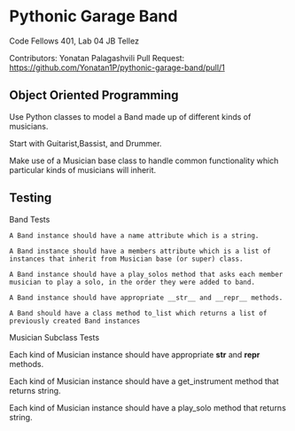 # Pythonic Garage Band
Code Fellows 401, Lab 04
JB Tellez

Contributors: Yonatan Palagashvili
Pull Request: https://github.com/Yonatan1P/pythonic-garage-band/pull/1
## Object Oriented Programming
Use Python classes to model a Band made up of different kinds of musicians.

Start with Guitarist,Bassist, and Drummer.

Make use of a Musician base class to handle common functionality which particular kinds of musicians will inherit.

## Testing 
Band Tests

    A Band instance should have a name attribute which is a string.

    A Band instance should have a members attribute which is a list of instances that inherit from Musician base (or super) class.

    A Band instance should have a play_solos method that asks each member musician to play a solo, in the order they were added to band.

    A Band instance should have appropriate __str__ and __repr__ methods.

    A Band should have a class method to_list which returns a list of previously created Band instances

Musician Subclass Tests

Each kind of Musician instance should have appropriate __str__ and __repr__ methods.

Each kind of Musician instance should have a get_instrument method that returns string.

Each kind of Musician instance should have a play_solo method that returns string.
